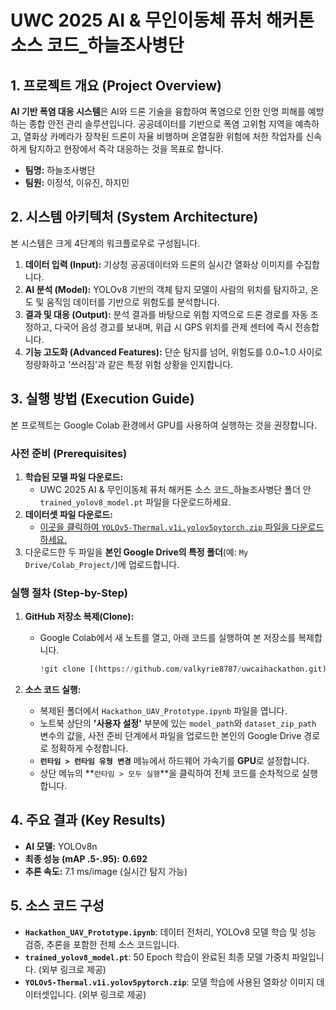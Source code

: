 # UWC 2025 AI & 무인이동체 퓨처 해커톤 소스 코드_하늘조사병단

## 1. 프로젝트 개요 (Project Overview)

**AI 기반 폭염 대응 시스템**은 AI와 드론 기술을 융합하여 폭염으로 인한 인명 피해를 예방하는 종합 안전 관리 솔루션입니다. 공공데이터를 기반으로 폭염 고위험 지역을 예측하고, 열화상 카메라가 장착된 드론이 자율 비행하며 온열질환 위험에 처한 작업자를 신속하게 탐지하고 현장에서 즉각 대응하는 것을 목표로 합니다.

- **팀명:** 하늘조사병단
- **팀원:** 이정석, 이유진, 하지민

## 2. 시스템 아키텍처 (System Architecture)

본 시스템은 크게 4단계의 워크플로우로 구성됩니다.

1.  **데이터 입력 (Input):** 기상청 공공데이터와 드론의 실시간 열화상 이미지를 수집합니다.
2.  **AI 분석 (Model):** YOLOv8 기반의 객체 탐지 모델이 사람의 위치를 탐지하고, 온도 및 움직임 데이터를 기반으로 위험도를 분석합니다.
3.  **결과 및 대응 (Output):** 분석 결과를 바탕으로 위험 지역으로 드론 경로를 자동 조정하고, 다국어 음성 경고를 보내며, 위급 시 GPS 위치를 관제 센터에 즉시 전송합니다.
4.  **기능 고도화 (Advanced Features):** 단순 탐지를 넘어, 위험도를 0.0~1.0 사이로 정량화하고 '쓰러짐'과 같은 특정 위험 상황을 인지합니다.

## 3. 실행 방법 (Execution Guide)

본 프로젝트는 Google Colab 환경에서 GPU를 사용하여 실행하는 것을 권장합니다.

### **사전 준비 (Prerequisites)**

1.  **학습된 모델 파일 다운로드:**
    -  UWC 2025 AI & 무인이동체 퓨처 해커톤 소스 코드_하늘조사병단 폴더 안 `trained_yolov8_model.pt` 파일을 다운로드하세요.
2.  **데이터셋 파일 다운로드:**
    - [이곳을 클릭하여 `YOLOv5-Thermal.v1i.yolov5pytorch.zip` 파일을 다운로드하세요.]((https://drive.google.com/file/d/1HF1D0WtNCs9BRj_6ZtRrPQSFdB9sjLRD/view?usp=drive_link))
3.  다운로드한 두 파일을 **본인 Google Drive의 특정 폴더**(예: `My Drive/Colab_Project/`)에 업로드합니다.

### **실행 절차 (Step-by-Step)**

1.  **GitHub 저장소 복제(Clone):**
    - Google Colab에서 새 노트를 열고, 아래 코드를 실행하여 본 저장소를 복제합니다.
      ```python
      !git clone [(https://github.com/valkyrie8787/uwcaihackathon.git)]
      ```

2.  **소스 코드 실행:**
    - 복제된 폴더에서 `Hackathon_UAV_Prototype.ipynb` 파일을 엽니다.
    - 노트북 상단의 **'사용자 설정'** 부분에 있는 `model_path`와 `dataset_zip_path` 변수의 값을, 사전 준비 단계에서 파일을 업로드한 본인의 Google Drive 경로로 정확하게 수정합니다.
    - **`런타임 > 런타임 유형 변경`** 메뉴에서 하드웨어 가속기를 **GPU**로 설정합니다.
    - 상단 메뉴의 **`런타임 > 모두 실행`**을 클릭하여 전체 코드를 순차적으로 실행합니다.

## 4. 주요 결과 (Key Results)

- **AI 모델:** YOLOv8n
- **최종 성능 (mAP .5-.95):** **0.692**
- **추론 속도:** 7.1 ms/image (실시간 탐지 가능)

## 5. 소스 코드 구성

- **`Hackathon_UAV_Prototype.ipynb`**: 데이터 전처리, YOLOv8 모델 학습 및 성능 검증, 추론을 포함한 전체 소스 코드입니다.
- **`trained_yolov8_model.pt`**: 50 Epoch 학습이 완료된 최종 모델 가중치 파일입니다. (외부 링크로 제공)
- **`YOLOv5-Thermal.v1i.yolov5pytorch.zip`**: 모델 학습에 사용된 열화상 이미지 데이터셋입니다. (외부 링크로 제공)
